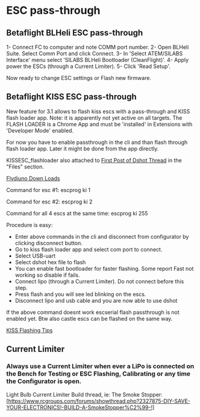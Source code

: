 # ESC pass-through

## Betaflight BLHeli ESC pass-through

1- Connect FC to computer and note COMM port number.
2- Open BLHeli Suite. Select Comm Port and click Connect.
3- In 'Select ATEM/SILABS Interface' menu select 'SILABS BLHeli Bootloader (CleanFlight)'.
4- Apply power the ESCs (through a Current Limiter).
5- Click 'Read Setup'.

Now ready to change ESC settings or Flash new firmware.

## Betaflight KISS ESC pass-through

New feature for 3.1 allows to flash kiss escs with a pass-through and KISS flash loader app.
Note: it is apparently not yet active on all targets.
The FLASH LOADER is a Chrome App and must be 'installed' in Extensions with 'Developer Mode' enabled.

For now you have to enable passthrough in the cli and than flash through flash loader app. Later it might be done from the app directly.

KISSESC_flashloader also attached to [First Post of Dshot Thread](https://www.rcgroups.com/forums/showthread.php?2756129-Dshot-testing-a-new-digital-parallel-ESC-throttle-signal) in the "Files" section.

[Flydiuno Down Loads](http://kiss.flyduino.net/downloads/)

Command for esc #1:
escprog ki 1

Command for esc #2:
escprog ki 2

Command for all 4 escs at the same time:
escprog ki 255

Procedure is easy:

- Enter above commands in the cli and disconnect from configurator by clicking disconnect button.
- Go to kiss flash loader app and select com port to connect.
- Select USB-uart
- Select dshot hex file to flash
- You can enable fast bootloader for faster flashing. Some report Fast not working so disable if fails.
- Connect lipo (through a Current Limiter). Do not connect before this step.
- Press flash and you will see led blinking on the escs.
- Disconnect lipo and usb cable and you are now able to use dshot

If the above command doesnt work escserial flash passthrough is not enabled yet.
Btw also castle escs can be flashed on the same way.

[KISS Flashing Tips](https://www.rcgroups.com/forums/showthread.php?2864933-Another-Kiss-24a-ESC-flashing-question%21%21-need-some-tips)

## Current Limiter

### Always use a Current Limiter when ever a LiPo is connected on the Bench for Testing or ESC Flashing, Calibrating or any time the Configurator is open.

Light Bulb Current Limiter Build thread, ie: The Smoke Stopper:
[https://www.rcgroups.com/forums/showthread.php?2327875-DIY-SAVE-YOUR-ELECTRONICS!-BUILD-A-SmokeStopper%C2%99-!]
